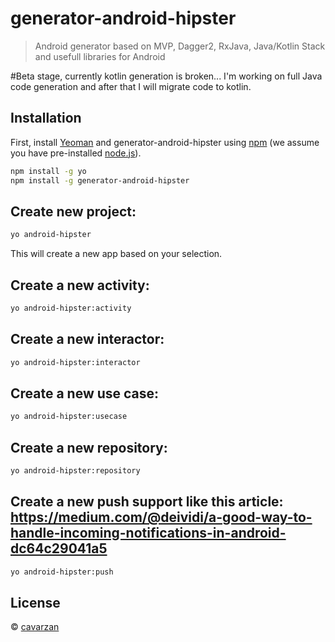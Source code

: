 # generator-android-hipster
> Android generator based on MVP, Dagger2, RxJava, Java/Kotlin Stack and usefull libraries for Android

#Beta stage, currently kotlin generation is broken... I'm working on full Java code generation and after that I will migrate code to kotlin.

## Installation

First, install [Yeoman](http://yeoman.io) and generator-android-hipster using [npm](https://www.npmjs.com/) (we assume you have pre-installed [node.js](https://nodejs.org/)).

```bash
npm install -g yo
npm install -g generator-android-hipster
```

## Create new project:

```bash
yo android-hipster
```

This will create a new app based on your selection.

## Create a new activity:

```bash
yo android-hipster:activity
```

## Create a new interactor:

```bash
yo android-hipster:interactor
```

## Create a new use case:

```bash
yo android-hipster:usecase
```

## Create a new repository:

```bash
yo android-hipster:repository
```

## Create a new push support like this article: https://medium.com/@deividi/a-good-way-to-handle-incoming-notifications-in-android-dc64c29041a5

```bash
yo android-hipster:push
```


## License

 © [cavarzan](https://github.com/cavarzan/)


[npm-image]: https://badge.fury.io/js/generator-android-hipster.svg
[npm-url]: https://npmjs.org/package/generator-android-hipster
[travis-image]: https://travis-ci.org/cavarzan/generator-android-hipster.svg?branch=master
[travis-url]: https://travis-ci.org/cavarzan/generator-android-hipster
[daviddm-image]: https://david-dm.org/cavarzan/generator-android-hipster.svg?theme=shields.io
[daviddm-url]: https://david-dm.org/cavarzan/generator-android-hipster
[coveralls-image]: https://coveralls.io/repos/cavarzan/generator-android-hipster/badge.svg
[coveralls-url]: https://coveralls.io/r/cavarzan/generator-android-hipster
